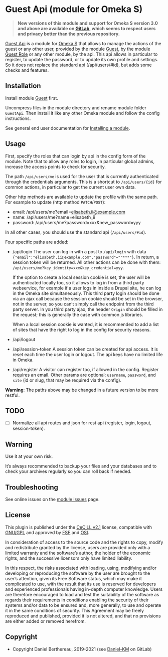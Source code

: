 Guest Api (module for Omeka S)
==============================

> __New versions of this module and support for Omeka S version 3.0 and above
> are available on [GitLab], which seems to respect users and privacy better
> than the previous repository.__

[Guest Api] is a module for [Omeka S] that allows to manage the actions of the
guest or any other user, provided by the module [Guest], by the module [Guest Role]
or any other module, by the api. This api allows in particular to register, to
update the password, or to update its own profile and settings. So it does not
replace the standard api (/api/users/#id), but adds some checks and features.


Installation
------------

Install module [Guest] first.

Uncompress files in the module directory and rename module folder `GuestApi`.
Then install it like any other Omeka module and follow the config instructions.

See general end user documentation for [Installing a module].


Usage
-----

First, specify the roles that can login by api in the config form of the module.
Note that to allow any roles to login, in particular global admins, increase the
access points to check for security.

The path `/api/users/me` is used for the user that is currently authenticated
through the credentials arguments. This is a shortcut to `/api/users/{id}` for
common actions, in particular to get the current user own data.

Other http methods are available to update the profile with the same path. For
example to update (http method `PATCH`/`POST`):
- email: /api/users/me?email=elisabeth.ii@example.com
- name: /api/users/me?name=elisabeth_ii
- password: /api/users/me?password=xxx&new_password=yyy

In all other cases, you should use the standard api (`/api/users/#id`).

Four specific paths are added:

- /api/login
  The user can log in with a post to `/api/login` with data `{"email":"elisabeth.ii@example.com","password"=""***"}`.
  In return, a session token will be returned. All other actions can be done
  with them: `/api/users/me?key_identity=xxx&key_credential=yyy`.

  If the option to create a local session cookie is set, the user will be
  authenticated locally too, so it allows to log in from a third party webservice,
  for example if a user logs in inside a Drupal site, he can log in the Omeka
  site simultaneously. This third party login should be done via an ajax call
  because the session cookie should be set in the browser, not in the server, so
  you can’t simply call the endpoint from the third party server. In you third
  party ajax, the header `Origin` should be filled in the request; this is
  generally the case with common js libraries.

  When a local session cookie is wanted, it is recommended to add a list of
  sites that have the right to log in the config for security reasons.

- /api/logout

- /api/session-token
  A session token can be created for api access. It is reset each time the user
  login or logout. The api keys have no limited life in Omeka.

- /api/register
  A visitor can register too, if allowed in the config. Register requires an
  email. Other params are optional: `username`, `password`, and `site` (id or
  slug, that may be required via the config).

**Warning**: The paths above may be changed in a future version to be more restful.


TODO
----

- [ ] Normalize all api routes and json for rest api (register, login, logout, session-token).


Warning
-------

Use it at your own risk.

It’s always recommended to backup your files and your databases and to check
your archives regularly so you can roll back if needed.


Troubleshooting
---------------

See online issues on the [module issues] page.


License
-------

This plugin is published under the [CeCILL v2.1] license, compatible with
[GNU/GPL] and approved by [FSF] and [OSI].

In consideration of access to the source code and the rights to copy, modify and
redistribute granted by the license, users are provided only with a limited
warranty and the software’s author, the holder of the economic rights, and the
successive licensors only have limited liability.

In this respect, the risks associated with loading, using, modifying and/or
developing or reproducing the software by the user are brought to the user’s
attention, given its Free Software status, which may make it complicated to use,
with the result that its use is reserved for developers and experienced
professionals having in-depth computer knowledge. Users are therefore encouraged
to load and test the suitability of the software as regards their requirements
in conditions enabling the security of their systems and/or data to be ensured
and, more generally, to use and operate it in the same conditions of security.
This Agreement may be freely reproduced and published, provided it is not
altered, and that no provisions are either added or removed herefrom.


Copyright
---------

* Copyright Daniel Berthereau, 2019-2021 (see [Daniel-KM] on GitLab)


[Guest Api]: https://gitlab.com/Daniel-KM/Omeka-S-module-GuestApi
[Guest]: https://gitlab.com/Daniel-KM/Omeka-S-module-Guest
[Guest Role]: https://github.com/biblibre/omeka-s-module-GuestRole
[Omeka S]: https://www.omeka.org/s
[GitLab]: https://gitlab.com/Daniel-KM/Omeka-S-module-GuestApi
[Installing a module]: http://dev.omeka.org/docs/s/user-manual/modules/#installing-modules
[module issues]: https://gitlab.com/Daniel-KM/Omeka-S-module-GuestApi/-/issues
[CeCILL v2.1]: https://www.cecill.info/licences/Licence_CeCILL_V2.1-en.html
[GNU/GPL]: https://www.gnu.org/licenses/gpl-3.0.html
[FSF]: https://www.fsf.org
[OSI]: http://opensource.org
[GitLab]: https://gitlab.com/Daniel-KM
[Daniel-KM]: https://gitlab.com/Daniel-KM "Daniel Berthereau"
